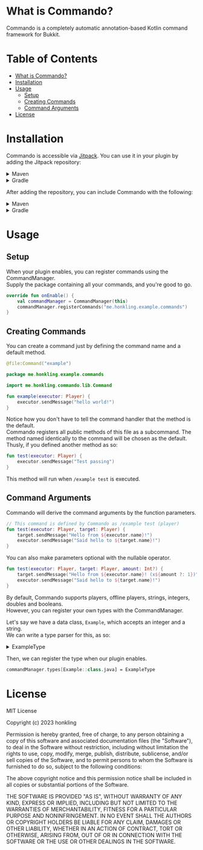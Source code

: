 # What is Commando?

Commando is a completely automatic annotation-based Kotlin command framework for Bukkit.

# Table of Contents
- [What is Commando?](#what-is-commando)
- [Installation](#installation)
- [Usage](#usage)
  - [Setup](#setup)
  - [Creating Commands](#creating-commands)
  - [Command Arguments](#command-arguments)
- [License](#license)

# Installation

Commando is accessible via [Jitpack](https://jitpack.io). You can use it in your plugin by adding the Jitpack repository:

<details>
    <summary>Maven</summary>

```xml
<repository>
    <id>jitpack.io</id>
    <url>https://jitpack.io</url>
</repository>
```
</details>

<details>
    <summary>Gradle</summary>

```groovy
repositories {
    maven { url 'https://jitpack.io' }
}
```
</details>

After adding the repository, you can include Commando with the following:

<details>
    <summary>Maven</summary>

```xml
<dependency>
    <groupId>com.github.honkling</groupId>
    <artifactId>commando</artifactId>
    <version>1.0.0</version>
</dependency>
```
</details>

<details>
    <summary>Gradle</summary>

```groovy
dependencies {
    implementation 'com.github.honkling:commando:1.0.0'
}
```
</details>

# Usage

## Setup

When your plugin enables, you can register commands using the CommandManager.<br>
Supply the package containing all your commands, and you're good to go.
```kt
override fun onEnable() {
    val commandManager = CommandManager(this)
    commandManager.registerCommands("me.honkling.example.commands")
}
```

## Creating Commands

You can create a command just by defining the command name and a default method.
```kt
@file:Command("example")

package me.honkling.example.commands

import me.honkling.commando.lib.Command

fun example(executor: Player) {
    executor.sendMessage("hello world!")
}
```

Notice how you don't have to tell the command handler that the method is the default.<br>
Commando registers all public methods of this file as a subcommand. The method named identically to the command will be chosen as the default.<br>
Thusly, if you defined another method as so:
```kt
fun test(executor: Player) {
    executor.sendMessage("Test passing")
}
```

This method will run when `/example test` is executed.

## Command Arguments

Commando will derive the command arguments by the function parameters.
```kt
// This command is defined by Commando as /example test (player)
fun test(executor: Player, target: Player) {
    target.sendMessage("Hello from ${executor.name}!")
    executor.sendMessage("Said hello to ${target.name}!")
}
```

You can also make parameters optional with the nullable operator.
```kt
fun test(executor: Player, target: Player, amount: Int?) {
    target.sendMessage("Hello from ${executor.name}! (x${amount ?: 1})")
    executor.sendMessage("Said hello to ${target.name}!")
}
```

By default, Commando supports players, offline players, strings, integers, doubles and booleans.<br>
However, you can register your own types with the CommandManager.

Let's say we have a data class, `Example`, which accepts an integer and a string.<br>
We can write a type parser for this, as so:
<details>
<summary>ExampleType</summary>

```kt
package me.honkling.example.types

import me.honkling.example.lib.Example

object ExampleType : Type<Example> {
    // Takes an input string, parses it, and returns an Example
    override fun match(input: String): Example {
        val chunks = input.split(":")
        val int = chunks[0].toInt()
        val str = chunks[1]
        
        return Example(int, str)
    }
    
    // Tests if an input could be parsed as an Example
    override fun matches(input: String): Boolean {
        return input.matches(Regex("^(\d+):.+"))
    }
    
    // Returns a list of tab completions for Example
    override fun complete(input: String): List<String> {
        if (!input.contains(":"))
            return listOf("$input:")
        
        return emptyList()
    }
}
```
</details>

Then, we can register the type when our plugin enables.
```kt
commandManager.types[Example::class.java] = ExampleType
```

# License

MIT License

Copyright (c) 2023 honkling

Permission is hereby granted, free of charge, to any person obtaining a copy
of this software and associated documentation files (the "Software"), to deal
in the Software without restriction, including without limitation the rights
to use, copy, modify, merge, publish, distribute, sublicense, and/or sell
copies of the Software, and to permit persons to whom the Software is
furnished to do so, subject to the following conditions:

The above copyright notice and this permission notice shall be included in all
copies or substantial portions of the Software.

THE SOFTWARE IS PROVIDED "AS IS", WITHOUT WARRANTY OF ANY KIND, EXPRESS OR
IMPLIED, INCLUDING BUT NOT LIMITED TO THE WARRANTIES OF MERCHANTABILITY,
FITNESS FOR A PARTICULAR PURPOSE AND NONINFRINGEMENT. IN NO EVENT SHALL THE
AUTHORS OR COPYRIGHT HOLDERS BE LIABLE FOR ANY CLAIM, DAMAGES OR OTHER
LIABILITY, WHETHER IN AN ACTION OF CONTRACT, TORT OR OTHERWISE, ARISING FROM,
OUT OF OR IN CONNECTION WITH THE SOFTWARE OR THE USE OR OTHER DEALINGS IN THE
SOFTWARE.

